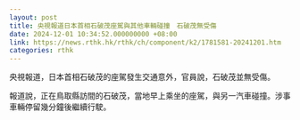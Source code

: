 ```yaml
---
layout: post
title: 央視報道日本首相石破茂座駕與其他車輛碰撞　石破茂無受傷
date: 2024-12-01 10:34:52.000000000 +08:00
link: https://news.rthk.hk/rthk/ch/component/k2/1781581-20241201.htm
categories: rthk
---
```


央視報道，日本首相石破茂的座駕發生交通意外，官員說，石破茂並無受傷。

報道說，正在鳥取縣訪間的石破茂，當地早上乘坐的座駕，與另一汽車碰撞。涉事車輛停留幾分鐘後繼續行駛。
